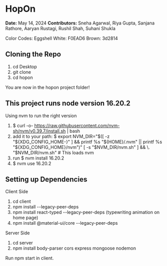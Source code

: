 # HopOn
**Date:** May 14, 2024
**Contributors:** Sneha Agarwal, Riya Gupta, Sanjana Rathore, Aaryan Rustagi, Rushil Shah, Suhani Shukla

Color Codes: 
Eggshell White: F0EAD6
Brown: 3d2814

## Cloning the Repo
1. cd Desktop
2. git clone <url link>
3. cd hopon

You are now in the hopon project folder!
## This project runs node version 16.20.2
Using nvm to run the right version
1. $ curl -o- https://raw.githubusercontent.com/nvm-sh/nvm/v0.39.7/install.sh | bash
2. add it to your path: $ export NVM_DIR="$([ -z "${XDG_CONFIG_HOME-}" ] && printf %s "${HOME}/.nvm" || printf %s "${XDG_CONFIG_HOME}/nvm")"
[ -s "$NVM_DIR/nvm.sh" ] && \. "$NVM_DIR/nvm.sh" # This loads nvm
3. run $ nvm install 16.20.2
4. $ nvm use 16.20.2 

## Setting up Dependencies
Client Side
1. cd client
2. npm install --legacy-peer-deps
3. npm install react-typed --legacy-peer-deps (typewriting animation on home page)
4. npm install @material-ui/core --legacy-peer-deps


Server Side
1. cd server
2. npm install body-parser cors express mongoose nodemon

Run npm start in client. 


